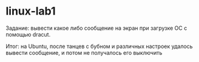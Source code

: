 # linux-lab1

Задание: вывести какое либо сообщение на экран при загрузке ОС с помощью dracut.

Итог: на Ubuntu, после танцев с бубном и различных настроек удалось вывести сообщение, и потом не получалось его выключить
